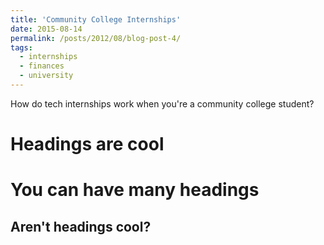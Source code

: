 ```yaml
---
title: 'Community College Internships'
date: 2015-08-14
permalink: /posts/2012/08/blog-post-4/
tags:
  - internships
  - finances
  - university
---
```


How do tech internships work when you're a community college student?

Headings are cool
======

You can have many headings
======

Aren't headings cool?
------